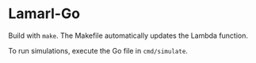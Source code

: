 # Lamarl-Go

Build with `make`. The Makefile automatically updates the Lambda function.

To run simulations, execute the Go file in `cmd/simulate`.